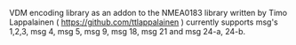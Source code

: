  VDM encoding library  as an addon to the NMEA0183 library written by Timo Lappalainen ( https://github.com/ttlappalainen )
 currently supports msg's 1,2,3, msg 4, msg 5, msg 9, msg 18,  msg 21 and msg 24-a, 24-b. 
